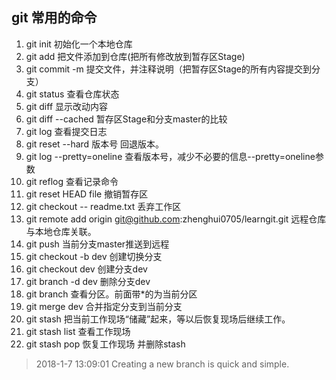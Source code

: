 ## git 常用的命令
1. git init 初始化一个本地仓库
1. git add 把文件添加到仓库(把所有修改放到暂存区Stage)
1. git commit -m 提交文件，并注释说明（把暂存区Stage的所有内容提交到分支）
1. git status 查看仓库状态
1. git diff 显示改动内容
1. git diff --cached 暂存区Stage和分支master的比较
1. git log 查看提交日志
1. git reset --hard 版本号  回退版本。
1. git log --pretty=oneline 查看版本号，减少不必要的信息--pretty=oneline参数
1. git reflog 查看记录命令
1. git reset HEAD file 撤销暂存区
1. git checkout -- readme.txt 丢弃工作区
1. git remote add origin git@github.com:zhenghui0705/learngit.git 远程仓库与本地仓库关联。
1. git push 当前分支master推送到远程
1. git checkout -b dev 创建切换分支
1. git checkout dev 创建分支dev
1. git branch -d dev 删除分支dev
1. git branch 查看分区。前面带*的为当前分区
1. git merge dev 合并指定分支到当前分支
1. git stash 把当前工作现场“储藏”起来，等以后恢复现场后继续工作。
1. git stash list 查看工作现场
1. git stash pop 恢复工作现场 并删除stash

> 2018-1-7 13:09:01
Creating a new branch is quick and simple.
